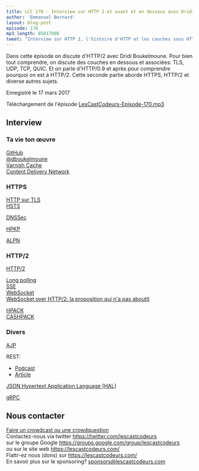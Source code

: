 ```yaml
---
title: LCC 170 - Interview sur HTTP 2 et avant et en dessous avec Dridi Boukelmoune (partie 2)
author: 'Emmanuel Bernard'
layout: blog-post
episode: 170
mp3_length: 85017000
tweet: "Interview sur HTTP 2, l'histoire d'HTTP et les couches sous HTTP avec @dboukelmoune"
---
```

Dans cette épisode on discute d'HTTP/2 avec Dridi Boukelmoune.
Pour bien tout comprendre, on discute des couches en dessous et associées: TLS, UDP, TCP, QUIC.
Et on parle d'HTTP/0.9 et après pour comprendre pourquoi on est à HTTP/2.
Cette seconde partie aborde HTTPS, HTTP/2 et diverse autres sujets.

Enregistré le 17 mars 2017

Téléchargement de l'épisode [LesCastCodeurs-Episode-170.mp3](http://traffic.libsyn.com/lescastcodeurs/LesCastCodeurs-Episode-170.mp3)

## Interview

### Ta vie ton œuvre

[GitHub](https://github.com/dridi/)  
[@dboukelmoune](https://twitter.com/dboukelmoune)  
[Varnish Cache](https://www.varnish-cache.org/)  
[Content Delivery Network](https://en.wikipedia.org/wiki/Content_delivery_network)  

### HTTPS

[HTTP sur TLS](https://tools.ietf.org/html/rfc2818)  
[HSTS](https://tools.ietf.org/html/rfc6797)  

[DNSSec](https://en.wikipedia.org/wiki/Domain_Name_System_Security_Extensions)  

[HPKP](https://tools.ietf.org/html/rfc7469)  

[ALPN](https://tools.ietf.org/html/rfc7301)  

### HTTP/2

[HTTP/2](https://tools.ietf.org/html/rfc7540)  

[Long polling](https://tools.ietf.org/html/rfc6202)  
[SSE](https://www.w3.org/TR/eventsource/)  
[WebSocket](https://tools.ietf.org/html/rfc6455)  
[WebSocket over HTTP/2: la proposition qui n'a pas aboutit](https://datatracker.ietf.org/doc/draft-hirano-httpbis-websocket-over-http2/00/)  

[HPACK](https://tools.ietf.org/html/rfc7541)  
[CASHPACK](https://github.com/Dridi/cashpack)  

### Divers

[AJP](https://tomcat.apache.org/connectors-doc/ajp/ajpv13a.html)  

REST:

* [Podcast](http://www.se-radio.net/2008/05/episode-98-stefan-tilkov-on-rest/)
* [Article](https://www.infoq.com/news/2016/07/microsoft-rest-api/)

[JSON Hypertext Application Language (HAL)](https://tools.ietf.org/html/draft-kelly-json-hal-06)  

[gRPC](http://www.grpc.io/)  

## Nous contacter

[Faire un crowdcast ou une crowdquestion](https://lescastcodeurs.com/crowdcasting/)  
Contactez-nous via twitter <https://twitter.com/lescastcodeurs>  
sur le groupe Google <https://groups.google.com/group/lescastcodeurs>  
ou sur le site web <https://lescastcodeurs.com/>  
Flattr-ez nous (dons) sur <https://lescastcodeurs.com/>  
En savoir plus sur le sponsoring? sponsors@lescastcodeurs.com
